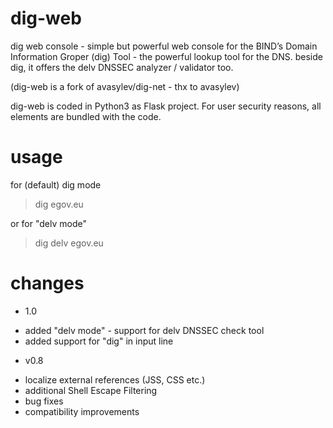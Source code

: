 # dig-web
dig web console - simple but powerful web console for the BIND’s Domain Information Groper (dig) Tool - the powerful lookup tool for the DNS.
beside dig, it offers the delv DNSSEC analyzer / validator too.

(dig-web is a fork of avasylev/dig-net - thx to avasylev)

dig-web is coded in Python3 as Flask project. 
For user security reasons, all elements are bundled with the code.


# usage

for (default) dig mode
> dig egov.eu <more options>

or for "delv mode" 

> dig delv egov.eu <more options>


# changes

- 1.0
 * added "delv mode" - support for delv DNSSEC check tool
 * added support for "dig" in input line

- v0.8
 * localize external references (JSS, CSS etc.)
 * additional Shell Escape Filtering
 * bug fixes 
 * compatibility improvements

